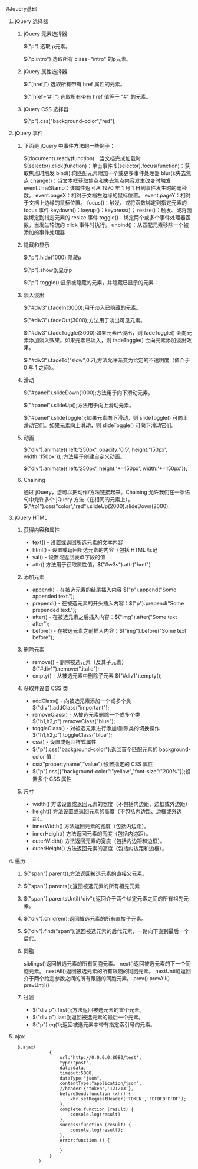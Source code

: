 #Jquery基础

1. jQuery 选择器

	1. jQuery 元素选择器

		$("p") 选取 p元素。

		$("p.intro") 选取所有 class="intro" 的p元素。

	2. jQuery 属性选择器

		$("[href]") 选取所有带有 href 属性的元素。

		$("[href='#']") 选取所有带有 href 值等于 "#" 的元素。
	
	3. jQuery CSS 选择器

		$("p").css("background-color","red");

2. jQuery 事件

	1. 下面是 jQuery 中事件方法的一些例子：


		$(document).ready(function)：当文档完成加载时
		$(selector).click(function)：单击事件
		$(selector).focus(function)：获取焦点时触发
		bind():向匹配元素附加一个或更多事件处理器
		blur():失去焦点
		change()：当文本框获取焦点和失去焦点内容发生改变时触发
		event.timeStamp：该属性返回从 1970 年 1 月 1 日到事件发生时的毫秒数。
		event.pageX：相对于文档左边缘的鼠标位置。
		event.pageY：相对于文档上边缘的鼠标位置。
		focus()：触发、或将函数绑定到指定元素的 focus 事件
		keydown()：keyup()：keypress()；
		resize()：触发、或将函数绑定到指定元素的 resize 事件
		toggle()：绑定两个或多个事件处理器函数，当发生轮流的 click 事件时执行。
		unbind()：从匹配元素移除一个被添加的事件处理器

	3. 隐藏和显示

		$("p").hide(1000);隐藏p

		$("p").show();显示p

		$("p").toggle();显示被隐藏的元素，并隐藏已显示的元素：

	3. 淡入淡出

		$("#div3").fadeIn(3000);用于淡入已隐藏的元素。

		$("#div3").fadeOut(3000);方法用于淡出可见元素。

		$("#div3").fadeToggle(3000);如果元素已淡出，则 fadeToggle() 会向元素添加淡入效果。如果元素已淡入，则 fadeToggle() 会向元素添加淡出效果。

		$("#div3").fadeTo("slow",0.7);方法允许渐变为给定的不透明度（值介于 0 与 1 之间）。

	4. 滑动

		$("#panel").slideDown(1000);方法用于向下滑动元素。

		$("#panel").slideUp();方法用于向上滑动元素。

		$("#panel").slideToggle();如果元素向下滑动，则 slideToggle() 可向上滑动它们。如果元素向上滑动，则 slideToggle() 可向下滑动它们。

	5. 动画

		$("div").animate({
    	left:'250px',
    	opacity:'0.5',
    	height:'150px',
    	width:'150px'});;方法用于创建自定义动画。

		$("div").animate({
    	left:'250px',
    	height:'+=150px',
    	width:'+=150px'});

	6. Chaining

		通过 jQuery，您可以把动作/方法链接起来。Chaining 允许我们在一条语句中允许多个 jQuery 方法（在相同的元素上）。$("#p1").css("color","red").slideUp(2000).slideDown(2000);

1. jQuery HTML

	1. 获得内容和属性

		* text() - 设置或返回所选元素的文本内容
		* html() - 设置或返回所选元素的内容（包括 HTML 标记
		* val() - 设置或返回表单字段的值
		* attr() 方法用于获取属性值。$("#w3s").attr("href")

	2. 添加元素

		* append() - 在被选元素的结尾插入内容 $("p").append("Some appended text.");
		* prepend() - 在被选元素的开头插入内容：$("p").prepend("Some prepended text.");
		* after() - 在被选元素之后插入内容：$("img").after("Some text after");
		* before() - 在被选元素之前插入内容：$("img").before("Some text before");

	3. 删除元素

		* remove() - 删除被选元素（及其子元素）$("#div1").remove(".italic");
		* empty() - 从被选元素中删除子元素 $("#div1").empty();

	4. 获取并设置 CSS 类

		* addClass() - 向被选元素添加一个或多个类$("div").addClass("important");
		* removeClass() - 从被选元素删除一个或多个类 $("h1,h2,p").removeClass("blue");
		* toggleClass() - 对被选元素进行添加/删除类的切换操作$("h1,h2,p").toggleClass("blue");
		* css() - 设置或返回样式属性
		* $("p").css("background-color");返回首个匹配元素的 background-color 值：
		* css("propertyname","value");设置指定的 CSS 属性
		* $("p").css({"background-color":"yellow","font-size":"200%"});设置多个 CSS 属性

	6. 尺寸

		* width() 方法设置或返回元素的宽度（不包括内边距、边框或外边距）
		* height() 方法设置或返回元素的高度（不包括内边距、边框或外边距）。
		* innerWidth() 方法返回元素的宽度（包括内边距）。
		* innerHeight() 方法返回元素的高度（包括内边距）。
		* outerWidth() 方法返回元素的宽度（包括内边距和边框）。
		* outerHeight() 方法返回元素的高度（包括内边距和边框）。

3. 遍历

	1. $("span").parent();方法返回被选元素的直接父元素。
	2. $("span").parents();返回被选元素的所有祖先元素
	3. $("span").parentsUntil("div");返回介于两个给定元素之间的所有祖先元素。
	4. $("div").children();返回被选元素的所有直接子元素。
	5. $("div").find("span");返回被选元素的后代元素，一路向下直到最后一个后代。
	6. 同胞

		siblings()返回被选元素的所有同胞元素。
		next()返回被选元素的下一个同胞元素。
		nextAll()返回被选元素的所有跟随的同胞元素。
		nextUntil()返回介于两个给定参数之间的所有跟随的同胞元素。
		prev()
		prevAll()
		prevUntil()

	7. 过滤

		* $("div p").first();方法返回被选元素的首个元素。
		* $("div p").last();返回被选元素的最后一个元素。
		* $("p").eq(1);返回被选元素中带有指定索引号的元素。

3. ajax

	 	$.ajax(
                    {
                        url:'http://0.0.0.0:8080/test',
                        type:"post",
                        data:data,
                        timeout:5000,
                        dataType:"json",
                        contentType:"application/json",
                        //header:{'token','121213'},
                        beforeSend:function (xhr) {
                            xhr.setRequestHeader('TOKEN','FDFDFDFDFDF');
                        },
                        complete:function (result) {
                            console.log(result)
                        },
                        success:function (result) {
                            console.log(result);
                        },
                        error:function () {

                        }
                    }
                )

	
		
	

		



		

		
		

	
		
		
		

		
		